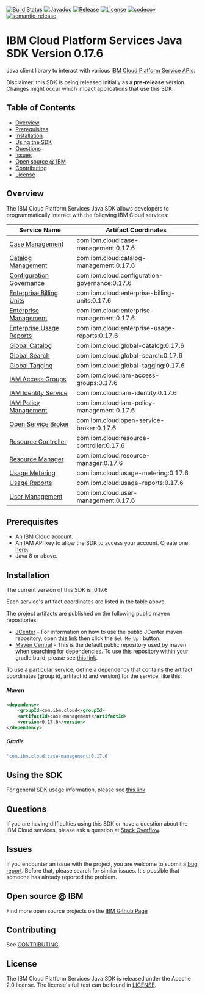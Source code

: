 [![Build Status](https://travis-ci.com/IBM/platform-services-java-sdk.svg?branch=master)](https://travis-ci.com/IBM/platform-services-java-sdk)
[![Javadoc](https://img.shields.io/static/v1?label=javadoc&message=latest&color=blue)](https://ibm.github.io/platform-services-java-sdk/docs/latest)
[![Release](https://img.shields.io/github/v/release/IBM/platform-services-java-sdk)](https://github.com/IBM/platform-services-java-sdk/releases/latest)
[![License](https://img.shields.io/badge/License-Apache%202.0-blue.svg)](https://opensource.org/licenses/Apache-2.0)
[![codecov](https://codecov.io/gh/IBM/platform-services-java-sdk/branch/master/graph/badge.svg)](https://codecov.io/gh/IBM/platform-services-java-sdk)
[![semantic-release](https://img.shields.io/badge/%20%20%F0%9F%93%A6%F0%9F%9A%80-semantic--release-e10079.svg)](https://github.com/semantic-release/semantic-release)


# IBM Cloud Platform Services Java SDK Version 0.17.6

Java client library to interact with various 
[IBM Cloud Platform Service APIs](https://cloud.ibm.com/docs?tab=api-docs&category=platform_services).

Disclaimer: this SDK is being released initially as a **pre-release** version.
Changes might occur which impact applications that use this SDK.

## Table of Contents

<!--
  The TOC below is generated using the `markdown-toc` node package.

      https://github.com/jonschlinkert/markdown-toc

  You should regenerate the TOC after making changes to this file.

      npx markdown-toc --maxdepth 4 -i README.md
  -->

<!-- toc -->

- [Overview](#overview)
- [Prerequisites](#prerequisites)
- [Installation](#installation)
- [Using the SDK](#using-the-sdk)
- [Questions](#questions)
- [Issues](#issues)
- [Open source @ IBM](#open-source--ibm)
- [Contributing](#contributing)
- [License](#license)

<!-- tocstop -->

## Overview

The IBM Cloud Platform Services Java SDK allows developers to programmatically interact with the following IBM Cloud services:

Service Name | Artifact Coordinates
--- | --- 
[Case Management](https://cloud.ibm.com/apidocs/case-management) | com.ibm.cloud:case-management:0.17.6
[Catalog Management](https://cloud.ibm.com/apidocs/resource-catalog/private-catalog) | com.ibm.cloud:catalog-management:0.17.6
[Configuration Governance](https://cloud.ibm.com/apidocs/security-compliance/config) | com.ibm.cloud:configuration-governance:0.17.6
[Enterprise Billing Units](https://cloud.ibm.com/apidocs/enterprise-apis/billing-unit) | com.ibm.cloud:enterprise-billing-units:0.17.6
[Enterprise Management](https://cloud.ibm.com/apidocs/enterprise-apis/enterprise) | com.ibm.cloud:enterprise-management:0.17.6
[Enterprise Usage Reports](https://cloud.ibm.com/apidocs/enterprise-apis/resource-usage-reports) | com.ibm.cloud:enterprise-usage-reports:0.17.6
[Global Catalog](https://cloud.ibm.com/apidocs/resource-catalog/global-catalog) | com.ibm.cloud:global-catalog:0.17.6
[Global Search](https://cloud.ibm.com/apidocs/search) | com.ibm.cloud:global-search:0.17.6
[Global Tagging](https://cloud.ibm.com/apidocs/tagging) | com.ibm.cloud:global-tagging:0.17.6
[IAM Access Groups](https://cloud.ibm.com/apidocs/iam-access-groups) | com.ibm.cloud:iam-access-groups:0.17.6
[IAM Identity Service](https://cloud.ibm.com/apidocs/iam-identity-token-api) | com.ibm.cloud:iam-identity:0.17.6
[IAM Policy Management](https://cloud.ibm.com/apidocs/iam-policy-management) | com.ibm.cloud:iam-policy-management:0.17.6
[Open Service Broker](https://cloud.ibm.com/apidocs/resource-controller/ibm-cloud-osb-api) | com.ibm.cloud:open-service-broker:0.17.6
[Resource Controller](https://cloud.ibm.com/apidocs/resource-controller/resource-controller) | com.ibm.cloud:resource-controller:0.17.6
[Resource Manager](https://cloud.ibm.com/apidocs/resource-controller/resource-manager) | com.ibm.cloud:resource-manager:0.17.6
[Usage Metering](https://cloud.ibm.com/apidocs/usage-metering) | com.ibm.cloud:usage-metering:0.17.6
[Usage Reports](https://cloud.ibm.com/apidocs/metering-reporting) | com.ibm.cloud:usage-reports:0.17.6
[User Management](https://cloud.ibm.com/apidocs/user-management) | com.ibm.cloud:user-management:0.17.6

## Prerequisites

[ibm-cloud-onboarding]: https://cloud.ibm.com/registration

* An [IBM Cloud][ibm-cloud-onboarding] account.
* An IAM API key to allow the SDK to access your account. Create one [here](https://cloud.ibm.com/iam/apikeys).
* Java 8 or above.

## Installation
The current version of this SDK is: 0.17.6

Each service's artifact coordinates are listed in the table above.

The project artifacts are published on the following public maven repositories:
- [JCenter](https://bintray.com/bintray/jcenter) - For information on how to use the
public JCenter maven repository, open [this link](https://bintray.com/bintray/jcenter)
then click the `Set Me Up!` button.
- [Maven Central](https://repo1.maven.org/maven2/) - This is the default public repository
used by maven when searching for dependencies.  To use this repository within your
gradle build, please see
[this link](https://docs.gradle.org/current/userguide/declaring_repositories.html).

To use a particular service, define a dependency that contains the
artifact coordinates (group id, artifact id and version) for the service, like this:

##### Maven

```xml
<dependency>
    <groupId>com.ibm.cloud</groupId>
    <artifactId>case-management</artifactId>
    <version>0.17.6</version>
</dependency>
```

##### Gradle
```gradle
'com.ibm.cloud:case-management:0.17.6'
```

## Using the SDK
For general SDK usage information, please see [this link](https://github.com/IBM/ibm-cloud-sdk-common/blob/master/README.md)

## Questions

If you are having difficulties using this SDK or have a question about the IBM Cloud services,
please ask a question at
[Stack Overflow](http://stackoverflow.com/questions/ask?tags=ibm-cloud).

## Issues
If you encounter an issue with the project, you are welcome to submit a
[bug report](https://github.com/IBM/platform-services-java-sdk/issues).
Before that, please search for similar issues. It's possible that someone has already reported the problem.

## Open source @ IBM
Find more open source projects on the [IBM Github Page](http://ibm.github.io/)

## Contributing
See [CONTRIBUTING](CONTRIBUTING.md).

## License

The IBM Cloud Platform Services Java SDK is released under the Apache 2.0 license.
The license's full text can be found in
[LICENSE](LICENSE).
